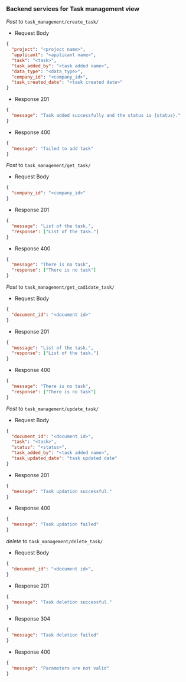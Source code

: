 ### Backend services for Task management view

_Post_ to `task_management/create_task/`

- Request Body

```json
{
  "project": "<project name>",
  "applicant": "<applicant name>",
  "task": "<task>",
  "task_added_by": "<task added name>",
  "data_type": "<data_type>",
  "company_id": "<company_id>",
  "task_created_date": "<task created date>"
}
```

- Response 201

```json
{
  "message": "Task added successfully and the status is {status}."
}
```

- Response 400

```json
{
  "message": "failed to add task"
}
```

_Post_ to `task_management/get_task/`

- Request Body

```json
{
  "company_id": "<company_id>"
}
```

- Response 201

```json
{
  "message": "List of the task.",
  "response": ["List of the task."]
}
```

- Response 400

```json
{
  "message": "There is no task",
  "response": ["There is no task"]
}
```

_Post_ to `task_management/get_cadidate_task/`

- Request Body

```json
{
  "document_id": "<document id>"
}
```

- Response 201

```json
{
  "message": "List of the task.",
  "response": ["List of the task."]
}
```

- Response 400

```json
{
  "message": "There is no task",
  "response": ["There is no task"]
}
```

_Post_ to `task_management/update_task/`

- Request Body

```json
{
  "document_id": "<document id>",
  "task": "<task>",
  "status": "<status>",
  "task_added_by": "<task added name>",
  "task_updated_date": "task updated date"
}
```

- Response 201

```json
{
  "message": "Task updation successful."
}
```

- Response 400

```json
{
  "message": "Task updation failed"
}
```
_delete_ to `task_management/delete_task/`

- Request Body

```json
{
  "document_id": "<document id>",
}
```

- Response 201

```json
{
  "message": "Task deletion successful."
}
```

- Response 304

```json
{
  "message": "Task deletion failed"
}
```

- Response 400

```json
{
  "message": "Parameters are not valid"
}
```